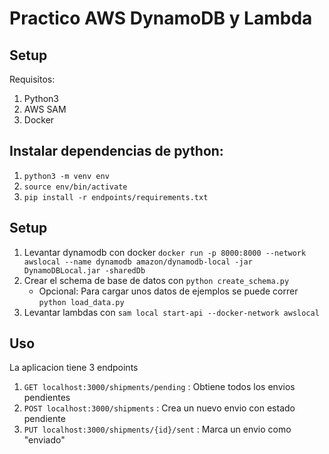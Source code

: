 # Practico AWS DynamoDB y Lambda

## Setup
Requisitos:
1. Python3
2. AWS SAM
3. Docker 

## Instalar dependencias de python:
1. `python3 -m venv env`
2. `source env/bin/activate`
3. `pip install -r endpoints/requirements.txt`

## Setup
1. Levantar dynamodb con docker `docker run -p 8000:8000 --network awslocal --name dynamodb amazon/dynamodb-local -jar DynamoDBLocal.jar -sharedDb`
2. Crear el schema de base de datos con `python create_schema.py`
    - Opcional: Para cargar unos datos de ejemplos se puede correr `python load_data.py`
3. Levantar lambdas con `sam local start-api --docker-network awslocal`

## Uso

La aplicacion tiene 3 endpoints

1. `GET localhost:3000/shipments/pending` : Obtiene todos los envios pendientes
2. `POST localhost:3000/shipments` : Crea un nuevo envio con estado pendiente
3. `PUT localhost:3000/shipments/{id}/sent` : Marca un envio como "enviado"
